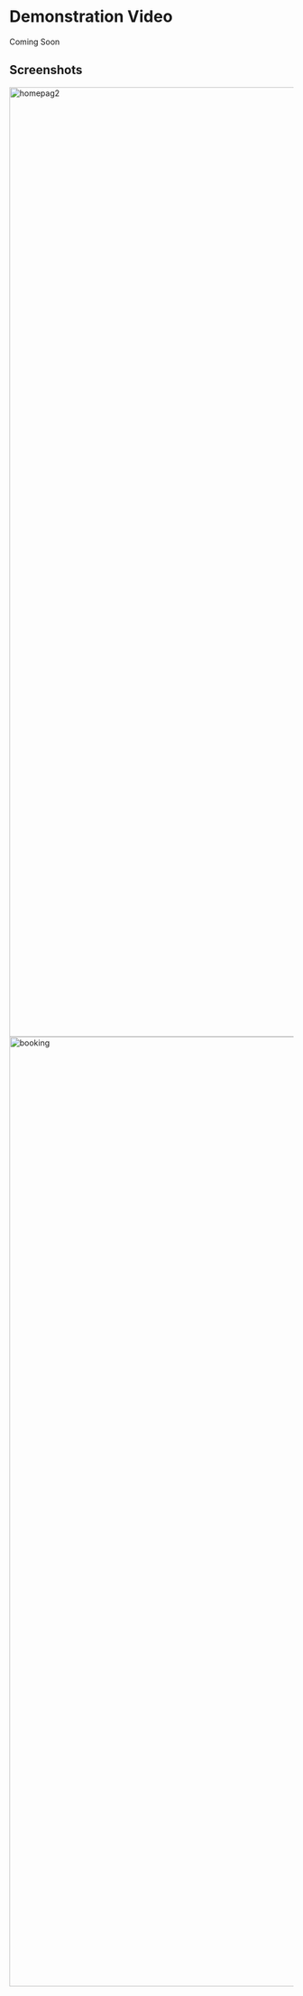 # Demonstration Video
Coming Soon
## Screenshots

<img width="1680" alt="homepag2" src="https://github.com/user-attachments/assets/fece2b48-fd59-44cc-8c8e-88d52bab48ae">
<img width="1680" alt="booking" src="https://github.com/user-attachments/assets/c8169b26-e813-4383-81a3-955a1d815cdb">
